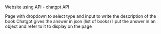 

Website using API - chatgpt API

Page with dropdown to select type and input to write the description of the book
Chatgpt gives the answer in json (list of books)
I put the answer in an object and refer to it to display on the page

